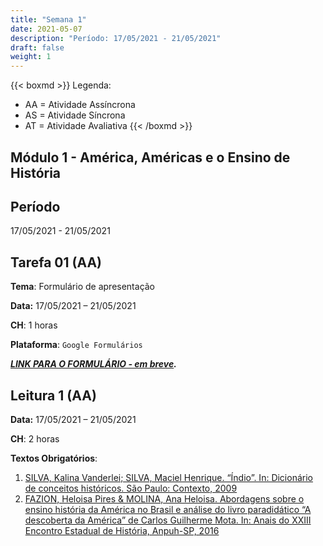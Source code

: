 ```yaml
---
title: "Semana 1"
date: 2021-05-07
description: "Período: 17/05/2021 - 21/05/2021"
draft: false
weight: 1
---
```


{{< boxmd >}}
Legenda: 
- AA = Atividade Assíncrona
- AS = Atividade Síncrona
- AT = Atividade Avaliativa
{{< /boxmd >}}

## Módulo 1 - América, Américas e o Ensino de História

## Período

17/05/2021 - 21/05/2021

## Tarefa 01 (AA)

**Tema**: Formulário de apresentação

**Data:** 17/05/2021 – 21/05/2021

**CH**: 1 horas

**Plataforma**: `Google Formulários`

***[LINK PARA O FORMULÁRIO - em breve]().***

## Leitura 1 (AA)

**Data:** 17/05/2021 – 21/05/2021

**CH**: 2 horas

**Textos Obrigatórios**:

1. [SILVA, Kalina Vanderlei; SILVA, Maciel Henrique. “Índio”. In: Dicionário de conceitos históricos. São Paulo: Contexto, 2009](https://ericbrasiln.github.io/cclhm0057_ihl/textos/mod_1/SILVA_SILVA.pdf)
2. [FAZION, Heloisa Pires & MOLINA, Ana Heloisa. Abordagens sobre o ensino história da América no Brasil e análise do livro paradidático “A descoberta da América” de Carlos Guilherme Mota. In: Anais do XXIII Encontro Estadual de História, Anpuh-SP, 2016](https://ericbrasiln.github.io/cclhm0057_ihl/textos/mod_1/FAZION_MOLINA.pdf)
